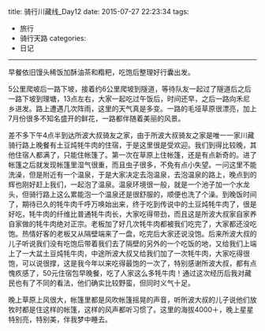 title: 骑行川藏线_Day12
date: 2015-07-27 22:23:34
tags:
- 旅行
- 骑行天路
categories:
- 日记
---

早餐依旧馒头稀饭加酥油茶和糌粑，吃饱后整理好行囊出发。

5公里爬坡后一路下坡，接着约6公里爬坡到隧道，等待队友一起过了隧道后之后一路下坡到理塘，13点左右，大家一起吃过午饭后，时间还早，之后一路向禾尼乡进发。路上遭遇几次阵雨，这里的天气真是多变。一路的毛垭草原很漂亮，加上7月份很多不知名盛开的鲜花，一路都伴随着美丽的风景。

差不多下午4点半到达所波大叔骑友之家，由于所波大叔骑友之家是唯一一家川藏骑行路上晚餐有土豆炖牦牛肉的住宿，于是这里很是受欢迎。我们到得比较晚，其他住宿人都满了，只能住帐篷了。第一次在草原上住帐篷，还是有点新奇的。进了帐篷之后就发现帐篷里湿气很重，而且虫子很多，不免有点小失望。一问这里不能洗澡，但是附近有一个温泉，于是大家决定去泡温泉，去泡温泉的路上，晚点到的辉也刚好赶上我们，一起泡了温泉。温泉环境很一般，就是一个池子加一个水龙头，但骑行路上这么累能泡一个温泉还是很舒服的，顺便也洗了个澡。到晚饭时间了，期待已久的牦牛肉千呼万唤始出来，终于吃到传说中的土豆炖牦牛肉了，很是好吃，牦牛肉的纤维比普通牦牛肉长，大家吃得带劲，而且这是所波大叔家自家养自家做的牦牛肉绝对正宗。老板加了好几次牦牛肉都被我们吃完了，大家都还没吃饱。热情好客的老板又从隔壁端来了一盘，吃完后大家还说没饱。后来所波大叔的儿子听说我们没有吃饱后带着我们去了隔壁的另外的一个吃饭的地，又给我们上端上了一大盆土豆炖牦牛肉，中途所波大叔又给我们加了一次牦牛肉，大家吃得很饱，可以说很撑，这是我今年以来吃得最饱的一次了，特别感谢所波大叔，都有点愧疚感了，50元住宿包早晚餐，吃了人家这么多牦牛肉！通过这次经历后我对藏民也有了不同的看法，他们确实比较野蛮，但同时义气十足。

晚上草原上风很大，帐篷里都是风吹帐篷摇晃的声音，听所波大叔的儿子说他们放牧时都是住这样的帐篷，这样的风声都听习惯了。这里的海拔4000＋，晚上星星特别亮，特别美，伴我梦中睡去。

